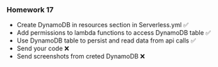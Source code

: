 ### Homework 17

  - Create DynamoDB in resources section in Serverless.yml  ✅
  - Add permissions to lambda functions to access DynamoDB table  ✅
  - Use DynamoDB table to persist and read data from api calls  ✅
  - Send your code  ❌
  - Send screenshots from creted DynamoDB ❌
